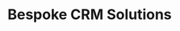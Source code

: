 ---
layout: solution-2
title: Bespoke CRM Solutions
permalink: /our-solutions/technology-consulting/bespoke-crm-solutions
description: "Elevate Your Business: Bespoke CRM Solutions that Drive Results"
og_image_url: /assets/img/photos/opengraph/axops-technologies-og-image-v1.jpg
---
